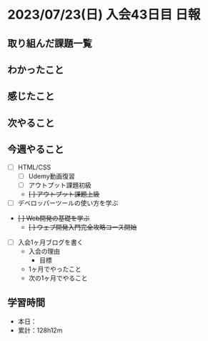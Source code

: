 # 2023/07/23(日) 入会43日目 日報

## 取り組んだ課題一覧

## わかったこと

## 感じたこと

## 次やること

## 今週やること

- [ ] HTML/CSS
  - [ ] Udemy動画復習
  - [ ] アウトプット課題初級
  - ~~[ ] アウトプット課題上級~~
- [ ] デベロッパーツールの使い方を学ぶ
- ~~[ ] Web開発の基礎を学ぶ~~
  - ~~[ ] ウェブ開発入門完全攻略コース開始~~
- [ ] 入会1ヶ月ブログを書く
  - 入会の理由
    - 目標
  - 1ヶ月でやったこと
  - 次の1ヶ月でやること

## 学習時間

- 本日：
- 累計：128h12m
